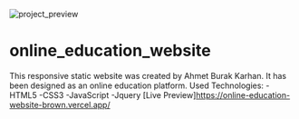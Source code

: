 ![project_preview](https://github.com/kobrak1/online_education_website/assets/114083611/26859f67-471f-4442-b2bf-86fcf8dbce78)
# online_education_website
This responsive static website was created by Ahmet Burak Karhan. It has been designed as an online education platform. Used Technologies: -HTML5 -CSS3 -JavaScript -Jquery
[Live Preview]https://online-education-website-brown.vercel.app/

